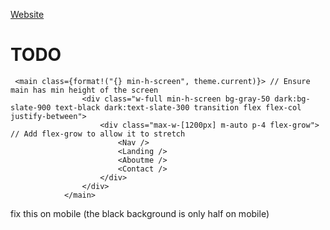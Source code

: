 [Website](https://intx4.github.io) 

# TODO
```
 <main class={format!("{} min-h-screen", theme.current)}> // Ensure main has min height of the screen
                <div class="w-full min-h-screen bg-gray-50 dark:bg-slate-900 text-black dark:text-slate-300 transition flex flex-col justify-between">
                    <div class="max-w-[1200px] m-auto p-4 flex-grow"> // Add flex-grow to allow it to stretch
                        <Nav />
                        <Landing />
                        <Aboutme />
                        <Contact />
                    </div>
                </div>
            </main>
```
fix this on mobile (the black background is only half on mobile)